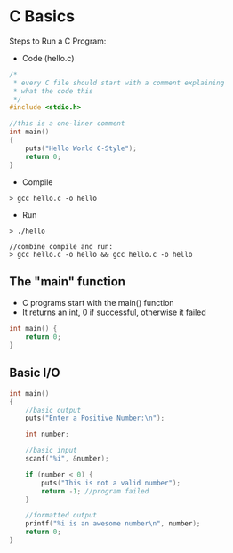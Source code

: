 # C Basics

Steps to Run a C Program:
* Code (hello.c)
```c
/*
 * every C file should start with a comment explaining
 * what the code this
 */
#include <stdio.h>

//this is a one-liner comment
int main()
{
	puts("Hello World C-Style");
	return 0;
}
```
* Compile
```
> gcc hello.c -o hello
```
* Run
```
> ./hello

//combine compile and run:
> gcc hello.c -o hello && gcc hello.c -o hello
```

## The "main" function
* C programs start with the main() function
* It returns an int, 0 if successful, otherwise it failed
```c
int main() {
	return 0;
}
```

## Basic I/O
```c
int main()
{
	//basic output
	puts("Enter a Positive Number:\n");

	int number;

	//basic input
	scanf("%i", &number);

	if (number < 0) {
		puts("This is not a valid number");
		return -1; //program failed
	}

	//formatted output
	printf("%i is an awesome number\n", number);
	return 0;
}
```
